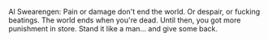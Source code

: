 Al Swearengen: Pain or damage don't end the world. Or despair, or fucking beatings. The world ends when you're dead. Until then, you got more punishment in store. Stand it like a man... and give some back.

